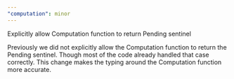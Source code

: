 ```yaml
---
"computation": minor
---
```


Explicitly allow Computation function to return Pending sentinel

Previously we did not explicitly allow the Computation function to return the Pending sentinel.
Though most of the code already handled that case correctly.
This change makes the typing around the Computation function more accurate.
